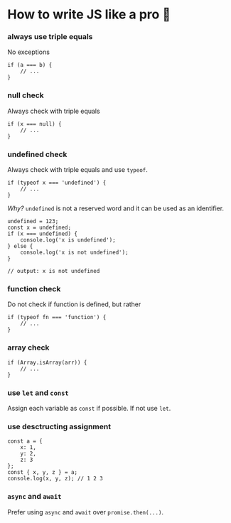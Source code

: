 # How to write JS like a pro :rocket:

### always use triple equals
No exceptions
```
if (a === b) {
    // ...
}
```


### null check
Always check with triple equals

```
if (x === null) {
    // ...
}
```
    
### undefined check
Always check with triple equals and use `typeof`.

```
if (typeof x === 'undefined') {
    // ...
}
```

*Why?*
`undefined` is not a reserved word and it can be used as an identifier.
```
undefined = 123;
const x = undefined;
if (x === undefined) {
    console.log('x is undefined');
} else {
    console.log('x is not undefined');
}

// output: x is not undefined
```

### function check
Do not check if function is defined, but rather
```
if (typeof fn === 'function') {
    // ...
}
```

### array check
```
if (Array.isArray(arr)) {
    // ...
}
```

### use `let` and `const`
Assign each variable as `const` if possible. If not use `let`.

### use desctructing assignment
```
const a = {
    x: 1,
    y: 2,
    z: 3
};
const { x, y, z } = a;
console.log(x, y, z); // 1 2 3
```

### `async` and `await`
Prefer using `async` and `await` over `promise.then(...)`.
